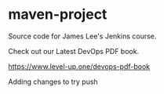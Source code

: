 # maven-project
Source code for James Lee's Jenkins course.

Check out our Latest DevOps PDF book.

https://www.level-up.one/devops-pdf-book

Adding changes to try push
